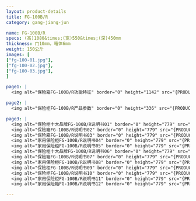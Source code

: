 ```yaml
---
layout: product-details
title: FG-100B/R
category: gang-jiang-jun

name: FG-100B/R
specs: (高)1080&times;(宽)550&times;(深)450mm
thickness: 门10mm，箱体6mm
weight: 150公斤
images: [
["fg-100-01.jpg"],
["fg-100-02.jpg"],
["fg-100-03.jpg"],
]

page1: |
  <img alt="保险箱FG-100B/R功能特征" border="0" height="1142" src="{PRODUCT_IMAGES}fg-gn.jpg" width="538" />

page2: |
  <img alt="保险柜FG-100B/R产品参数" border="0" height="336" src="{PRODUCT_IMAGES}fg-cpcs.jpg" width="538" />

page3: |
  <img alt="保险柜十大品牌FG-100B/R说明书01" border="0" height="779" src="{PRODUCT_IMAGES}fg-sm01.jpg" width="528" /><br />
  <img alt="保险箱FG-100B/R说明书02" border="0" height="779" src="{PRODUCT_IMAGES}fg-sm02.jpg" width="528" /><br />
  <img alt="保险箱FG-100B/R说明书03" border="0" height="779" src="{PRODUCT_IMAGES}fg-sm03.jpg" width="528" /><br />
  <img alt="家用保险柜FG-100B/R说明书04" border="0" height="779" src="{PRODUCT_IMAGES}fg-sm04.jpg" width="528" /><br />
  <img alt="家用保险柜FG-100B/R说明书05" border="0" height="779" src="{PRODUCT_IMAGES}fg-sm05.jpg" width="528" /><br />
  <img alt="保险柜十大品牌FG-100B/R说明书06" border="0" height="779" src="{PRODUCT_IMAGES}fg-sm06.jpg" width="528" /><br />
  <img alt="保险箱FG-100B/R说明书07" border="0" height="779" src="{PRODUCT_IMAGES}fg-sm07.jpg" width="528" /><br />
  <img alt="家用保险柜FG-100B/R说明书08" border="0" height="779" src="{PRODUCT_IMAGES}fg-sm08.jpg" width="528" /><br />
  <img alt="保险柜FG-100B/R说明书09" border="0" height="779" src="{PRODUCT_IMAGES}fg-sm09.jpg" width="528" /><br />
  <img alt="保险柜FG-100B/R说明书10" border="0" height="779" src="{PRODUCT_IMAGES}fg-sm10.jpg" width="528" /><br />
  <img alt="家用保险柜FG-100B/R说明书11" border="0" height="779" src="{PRODUCT_IMAGES}fg-sm11.jpg" width="528" /><br />
  <img alt="家用保险箱FG-100B/R说明书12" border="0" height="779" src="{PRODUCT_IMAGES}fg-sm12.jpg" width="528" />

---
```

